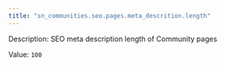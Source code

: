 ```yaml
---
title: "sn_communities.seo.pages.meta_descrition.length"
---
```


Description: SEO meta description length of Community pages 

Value: `100`